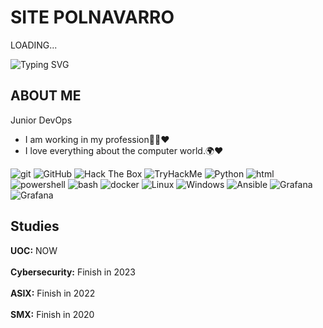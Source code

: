 # SITE POLNAVARRO

LOADING...

![Typing SVG](https://readme-typing-svg.demolab.com?font=Fira+Code&pause=1000&color=F78C38&random=false&width=435&lines=%E2%96%88%E2%96%88%E2%96%88%E2%96%88%E2%96%88%E2%96%88%E2%96%88%E2%96%88%E2%96%88%E2%96%88%E2%96%88%E2%96%88%E2%96%88%E2%96%88%5D99%25)

## ABOUT ME

Junior DevOps

- I am working in my profession👨‍🎓♥
- I love everything about the computer world.🌍♥
<!---
### Scripting:
![Typing SVG](https://readme-typing-svg.demolab.com?font=Fira+Code&duration=2000&pause=1000&color=F78C38&random=false&width=435&lines=bash;powershell;python)

### Monitoring:
![Typing SVG](https://readme-typing-svg.demolab.com?font=Fira+Code&duration=2000&pause=1000&color=F78C38&random=false&width=435&lines=Prometheus;Grafana;AlertManager)

### OS:
![Typing SVG](https://readme-typing-svg.demolab.com?font=Fira+Code&duration=2000&pause=1000&color=F78C38&random=false&width=435&lines=ubuntu;Fedora;Windows;ParrotOS)

### Programming languages:
![Typing SVG](https://readme-typing-svg.demolab.com?font=Fira+Code&duration=2000&pause=1000&color=F78C38&random=false&width=435&lines=python)

### OTHERS:
![Typing SVG](https://readme-typing-svg.demolab.com?font=Fira+Code&duration=2000&pause=1000&color=F78C38&random=false&width=435&lines=docker;Jenkins;Discordpy;FastAPI;Flask)
-->
<p>
  <img alt="git" src="https://img.shields.io/badge/-Git-F05032?style=flat-square&logo=git&logoColor=white" />
  <img alt="GitHub" src="https://img.shields.io/badge/-GitHub-181717?style=flat-square&logo=GitHub&logoColor=white" />
  <img alt="Hack The Box" src="https://img.shields.io/badge/-Hack%20The%20Box-9FEF00?style=flat-square&logo=Hack%20The%20Box&logoColor=white" />
  <img alt="TryHackMe" src="https://img.shields.io/badge/-TryHackMe-212C42?style=flat-square&logo=TryHackMe&logoColor=white" />
  <img alt="Python" src="https://img.shields.io/badge/-Python-3776AB?style=flat-square&logo=python&logoColor=white" />
  <img alt="html" src="https://img.shields.io/badge/-HTML5-E34F26?style=flat-square&logo=HTML5&logoColor=white" />
  <img alt="powershell" src="https://img.shields.io/badge/-powershell-5391FE?style=flat-square&logo=PowerShell&logoColor=white" />
  <img alt="bash" src="https://img.shields.io/badge/-bash-4EAA25?style=flat-square&logo=GNU%20Bash&logoColor=white" />
  <img alt="docker" src="https://img.shields.io/badge/-docker-2496ED?style=flat-square&logo=Docker&logoColor=white" />
  <img alt="Linux" src="https://img.shields.io/badge/-Linux-FCC624?style=flat-square&logo=Linux&logoColor=white" />
  <img alt="Windows" src="https://img.shields.io/badge/-Windows-0078D6?style=flat-square&logo=Windows&logoColor=white" />
  <img alt="Ansible" src="https://img.shields.io/badge/-Ansible-EBECEC?style=flat-square&logo=Ansible&logoColor=black"/>
  <img alt="Grafana" src="https://img.shields.io/badge/-Grafana-black?style=flat-square&logo=Grafana&logoColor=orange"/>
  <img alt="Grafana" src="https://img.shields.io/badge/-Prometheus-black?style=flat-square&logo=Prometheus&logoColor=red"/>


</p>



## Studies
**UOC:** NOW
<br><br>
**Cybersecurity:** Finish in 2023 
<br><br>
**ASIX:** Finish in 2022
<br></br>
**SMX:** Finish in 2020


